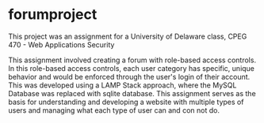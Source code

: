 # forumproject
This project was an assignment for a University of Delaware class, CPEG 470 - Web Applications Security

This assignment involved creating a forum with role-based access controls. In this role-based access controls, each user category has specific, unique behavior and would be enforced through the user's login of their account.   This was developed using a LAMP Stack approach, where the MySQL Database was replaced with sqlite database. This assignment serves as the basis for understanding and developing a website with multiple types of users and managing what each type of user can and con not do.
